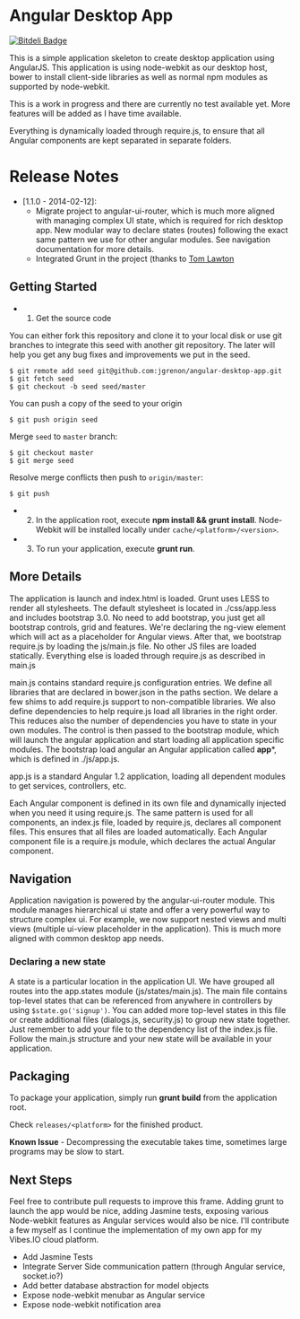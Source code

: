 # Angular Desktop App

[![Bitdeli Badge](https://d2weczhvl823v0.cloudfront.net/jgrenon/angular-desktop-app/trend.png)](https://bitdeli.com/free "Bitdeli Badge")

This is a simple application skeleton to create desktop application using AngularJS. This application is using node-webkit as our desktop host,
bower to install client-side libraries as well as normal npm modules as supported by node-webkit.

This is a work in progress and there are currently no test available yet. More features will be added as I have time available.

Everything is dynamically loaded through require.js, to ensure that all Angular components are kept separated in separate folders.

# Release Notes

- [1.1.0 - 2014-02-12]:
    + Migrate project to angular-ui-router, which is much more aligned with managing complex UI state, which is required for rich desktop app. New modular way
        to declare states (routes) following the exact same pattern we use for other angular modules. See navigation documentation for more details.
    + Integrated Grunt in the project (thanks to [Tom Lawton](https://github.com/talss89)


## Getting Started

- 1. Get the source code

You can either fork this repository and clone it to your local disk or use git branches to integrate this seed with another git repository. The later will
help you get any bug fixes and improvements we put in the seed.

    $ git remote add seed git@github.com:jgrenon/angular-desktop-app.git
    $ git fetch seed
    $ git checkout -b seed seed/master

You can push a copy of the seed to your origin

    $ git push origin seed

Merge `seed` to `master` branch:

    $ git checkout master
    $ git merge seed

  Resolve merge conflicts then push to `origin/master`:

    $ git push

- 2. In the application root, execute **npm install && grunt install**. Node-Webkit will be installed locally under ```cache/<platform>/<version>```.
- 3. To run your application, execute **grunt run**.


## More Details

The application is launch and index.html is loaded. Grunt uses LESS to render all stylesheets. The default stylesheet is located in
./css/app.less and includes bootstrap 3.0. No need to add bootstrap, you just get all bootstrap controls, grid and features. We're declaring the ng-view element which will act as a placeholder
for Angular views. After that, we bootstrap require.js by loading the  js/main.js file. No other JS files are loaded statically. Everything else is loaded through require.js as described
in main.js

main.js contains standard require.js configuration entries. We define all libraries that are declared in bower.json in the paths section. We delare a few shims to add require.js support to
non-compatible libraries. We also define dependencies to help require.js load all libraries in the right order. This reduces also the number of dependencies you have to state in your own
modules. The control is then passed to the bootstrap module, which will launch the angular application and start loading all application specific modules. The bootstrap load angular an
Angular application called **app***, which is defined in ./js/app.js.

app.js is a standard Angular 1.2 application, loading all dependent modules to get services, controllers, etc.

Each Angular component is defined in its own file and dynamically injected when you need it using require.js. The same pattern is used for all components, an index.js file, loaded by require.js,
declares all component files. This ensures that all files are loaded automatically. Each Angular component file is a require.js module, which declares the actual Angular component.

## Navigation

Application navigation is powered by the angular-ui-router module. This module manages hierarchical ui state and offer a very powerful way to structure complex ui. For example, we now support
nested views and multi views (multiple ui-view placeholder in the application). This is much more aligned with common desktop app needs.

### Declaring a new state
A state is a particular location in the application UI. We have grouped all routes into the app.states module (js/states/main.js). The main file contains top-level states that can be referenced
from anywhere in controllers by using `$state.go('signup')`. You can added more top-level states in this file or create additional files (dialogs.js, security.js) to group new state together. Just
remember to add your file to the dependency list of the index.js file. Follow the main.js structure and your new state will be available in your application.

## Packaging

To package your application, simply run **grunt build** from the application root.

Check ```releases/<platform>``` for the finished product.

**Known Issue** - Decompressing the executable takes time, sometimes large programs may be slow to start.

## Next Steps

Feel free to contribute pull requests to improve this frame. Adding grunt to launch the app would be nice, adding Jasmine tests, exposing various Node-webkit features as Angular services
would also be nice. I'll contribute a few myself as I continue the implementation of my own app for my Vibes.IO cloud platform.

- Add Jasmine Tests
- Integrate Server Side communication pattern (through Angular service, socket.io?)
- Add better database abstraction for model objects
- Expose node-webkit menubar as Angular service
- Expose node-webkit notification area

